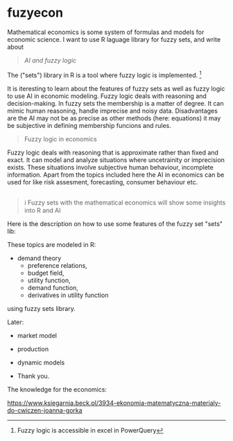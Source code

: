 # fuzyecon
Mathematical economics is some system of formulas and models for economic science.
I want to use R laguage library for fuzzy sets, and write about

> *AI and fuzzy logic*

The ("sets") library in R is a tool where fuzzy logic is implemented. [^1]

It is iteresting to learn about the features of fuzzy sets as well as fuzzy logic to use AI in economic modeling. Fuzzy logic deals with reasoning and decision-making. In fuzzy sets the membership is a matter of degree. It can mimic human reasoning, handle imprecise and noisy data. Disadvantages are the AI may not be as precise as other methods (here: equations) it may be subjective in defining membership funcions and rules.

> Fuzzy logic in economics

Fuzzy logic deals with reasoning that is approximate rather than fixed and exact. It can model and analyze situations where uncetrainity or imprecision exists. These situations involve subjective human behaviour, incomplete information. Apart from the topics included here the AI in economics can be used for like risk assesment, forecasting, consumer behaviour etc.

## 

> ℹ️ Fuzzy sets with the mathematical economics will show some insights into R and AI

Here is the description on how to use some features of the fuzzy set "sets" lib:

These topics are modeled in R:

* demand theory
  * preference relations, 
  * budget field,
  * utility function,
  * demand function,
  * derivatives in utility function 

using fuzzy sets library. 

Later:

* market model
* production 
* dynamic models

* Thank you.

The knowledge for the economics:

https://www.ksiegarnia.beck.pl/3934-ekonomia-matematyczna-materialy-do-cwiczen-joanna-gorka

[^1]: Fuzzy logic is accessible in excel in PowerQuery
